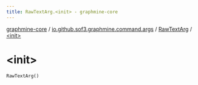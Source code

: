```yaml
---
title: RawTextArg.<init> - graphmine-core
---
```


[graphmine-core](../../index.html) / [io.github.sof3.graphmine.command.args](../index.html) / [RawTextArg](index.html) / [&lt;init&gt;](./-init-.html)

# &lt;init&gt;

`RawTextArg()`